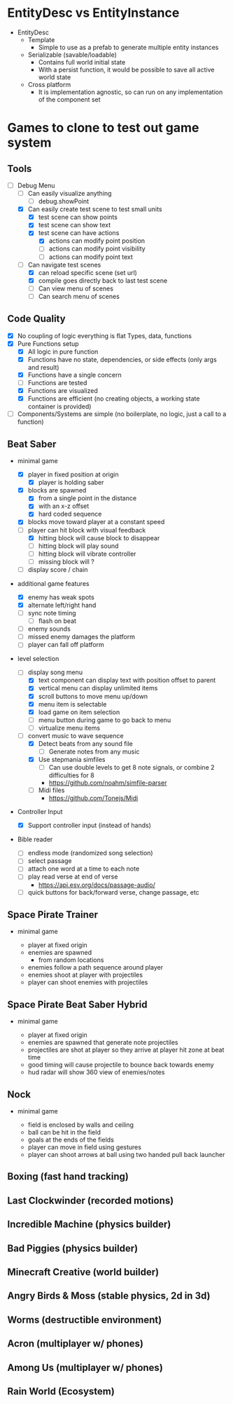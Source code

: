 # EntityDesc vs EntityInstance

- EntityDesc
  - Template
    - Simple to use as a prefab to generate multiple entity instances
  - Serializable (savable/loadable)
    - Contains full world initial state
    - With a persist function, it would be possible to save all active world state
  - Cross platform
    - It is implementation agnostic, so can run on any implementation of the component set

# Games to clone to test out game system

## Tools

- [ ] Debug Menu
  - [ ] Can easily visualize anything
    - [ ] debug.showPoint
  - [x] Can easily create test scene to test small units
    - [x] test scene can show points
    - [x] test scene can show text
    - [x] test scene can have actions
      - [x] actions can modify point position
      - [ ] actions can modify point visibility
      - [ ] actions can modify point text
  - [ ] Can navigate test scenes
    - [x] can reload specific scene (set url)
    - [x] compile goes directly back to last test scene
    - [ ] Can view menu of scenes
    - [ ] Can search menu of scenes

## Code Quality

- [x] No coupling of logic everything is flat Types, data, functions
- [x] Pure Functions setup
  - [x] All logic in pure function
  - [x] Functions have no state, dependencies, or side effects (only args and result)
  - [x] Functions have a single concern
  - [ ] Functions are tested
  - [x] Functions are visualized
  - [x] Functions are efficient (no creating objects, a working state container is provided)
- [ ] Components/Systems are simple (no boilerplate, no logic, just a call to a function)

## Beat Saber

- minimal game

  - [x] player in fixed position at origin
    - [x] player is holding saber
  - [x] blocks are spawned
    - [x] from a single point in the distance
    - [x] with an x-z offset
    - [x] hard coded sequence
  - [x] blocks move toward player at a constant speed
  - [ ] player can hit block with visual feedback
    - [x] hitting block will cause block to disappear
    - [ ] hitting block will play sound
    - [ ] hitting block will vibrate controller
    - [ ] missing block will ?
  - [ ] display score / chain

- additional game features

  - [x] enemy has weak spots
  - [x] alternate left/right hand
  - [ ] sync note timing
    - [ ] flash on beat
  - [ ] enemy sounds
  - [ ] missed enemy damages the platform
  - [ ] player can fall off platform

- level selection

  - [ ] display song menu
    - [x] text component can display text with position offset to parent
    - [x] vertical menu can display unlimited items
    - [x] scroll buttons to move menu up/down
    - [x] menu item is selectable
    - [x] load game on item selection
    - [ ] menu button during game to go back to menu
    - [ ] virtualize menu items
  - [ ] convert music to wave sequence
    - [x] Detect beats from any sound file
      - [ ] Generate notes from any music
    - [x] Use stepmania simfiles
      - [ ] Can use double levels to get 8 note signals, or combine 2 difficulties for 8
      - https://github.com/noahm/simfile-parser
    - [ ] Midi files
      - https://github.com/Tonejs/Midi

- Controller Input

  - [x] Support controller input (instead of hands)

- Bible reader

  - [ ] endless mode (randomized song selection)
  - [ ] select passage
  - [ ] attach one word at a time to each note
  - [ ] play read verse at end of verse
    - https://api.esv.org/docs/passage-audio/
  - [ ] quick buttons for back/forward verse, change passage, etc

## Space Pirate Trainer

- minimal game

  - player at fixed origin
  - enemies are spawned
    - from random locations
  - enemies follow a path sequence around player
  - enemies shoot at player with projectiles
  - player can shoot enemies with projectiles

## Space Pirate Beat Saber Hybrid

- minimal game

  - player at fixed origin
  - enemies are spawned that generate note projectiles
  - projectiles are shot at player so they arrive at player hit zone at beat time
  - good timing will cause projectile to bounce back towards enemy
  - hud radar will show 360 view of enemies/notes

## Nock

- minimal game

  - field is enclosed by walls and ceiling
  - ball can be hit in the field
  - goals at the ends of the fields
  - player can move in field using gestures
  - player can shoot arrows at ball using two handed pull back launcher

## Boxing (fast hand tracking)

## Last Clockwinder (recorded motions)

## Incredible Machine (physics builder)

## Bad Piggies (physics builder)

## Minecraft Creative (world builder)

## Angry Birds & Moss (stable physics, 2d in 3d)

## Worms (destructible environment)

## Acron (multiplayer w/ phones)

## Among Us (multiplayer w/ phones)

## Rain World (Ecosystem)
